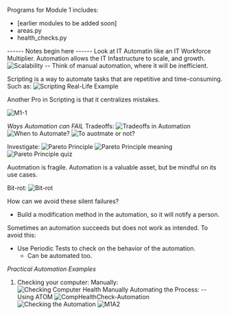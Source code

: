 Programs for Module 1 includes:
- [earlier modules to be added soon]
- areas.py
- health_checks.py

------ Notes begin here ------
Look at IT Automatin like an IT Workforce Multiplier.
Automation allows the IT Infastructure to scale, and growth.
![Scalability](pngs/Scalability.png)
-- Think of manual automation, where it will be inefficient.

Scripting is a way to automate tasks that are repetitive and time-consuming. Such as:
![Scripting Real-Life Example](pngs/scripting_example-1.png)

Another Pro in Scripting is that it centralizes mistakes.

![M1-1](pngs/Module-1-A1.png)

*Ways Automation can FAIL*
Tradeoffs:
![Tradeoffs in Automation](pngs/image.png)
![When to Automate?](pngs/image-1.png)
![To auotmate or not?](pngs/image-2.png)

Investigate:
![Pareto Principle](pngs/image-3.png)
![Pareto Principle meaning](pngs/image-4.png)
![Pareto Principle quiz](pngs/image-5.png)

Auotmation is fragile. Automation is a valuable asset, but be mindful on its use cases.

Bit-rot:
![Bit-rot](pngs/image-6.png)

How can we avoid these silent failures?
- Build a modification method in the automation, so it will notify a person.

Sometimes an automation succeeds but does not work as intended. To 
avoid this:
- Use Periodic Tests to check on the behavior of the automation.
    - Can be automated too.


*Practical Automation Examples*
1. Checking your computer:
Manually:
![Checking Computer Health Manually](pngs/image-7.png)
Automating the Process:
-- Using ATOM
![CompHealthCheck-Automation](pngs/image-8.png)
![Checking the Automation](pngs/image-9.png)
![M1A2](pngs/image-10.png)